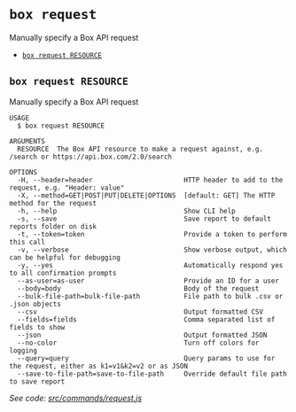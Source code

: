 `box request`
=============

Manually specify a Box API request

* [`box request RESOURCE`](#box-request-resource)

## `box request RESOURCE`

Manually specify a Box API request

```
USAGE
  $ box request RESOURCE

ARGUMENTS
  RESOURCE  The Box API resource to make a request against, e.g. /search or https://api.box.com/2.0/search

OPTIONS
  -H, --header=header                       HTTP header to add to the request, e.g. "Header: value"
  -X, --method=GET|POST|PUT|DELETE|OPTIONS  [default: GET] The HTTP method for the request
  -h, --help                                Show CLI help
  -s, --save                                Save report to default reports folder on disk
  -t, --token=token                         Provide a token to perform this call
  -v, --verbose                             Show verbose output, which can be helpful for debugging
  -y, --yes                                 Automatically respond yes to all confirmation prompts
  --as-user=as-user                         Provide an ID for a user
  --body=body                               Body of the request
  --bulk-file-path=bulk-file-path           File path to bulk .csv or .json objects
  --csv                                     Output formatted CSV
  --fields=fields                           Comma separated list of fields to show
  --json                                    Output formatted JSON
  --no-color                                Turn off colors for logging
  --query=query                             Query params to use for the request, either as k1=v1&k2=v2 or as JSON
  --save-to-file-path=save-to-file-path     Override default file path to save report
```

_See code: [src/commands/request.js](https://github.com/box/boxcli/blob/v2.2.0/src/commands/request.js)_
